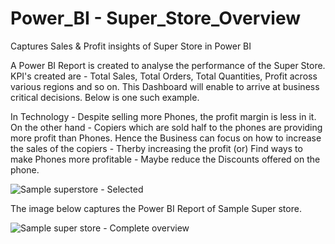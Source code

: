 # Power_BI - Super_Store_Overview
Captures Sales &amp; Profit insights of Super Store in Power BI

A Power BI Report is created to analyse the performance of the Super Store. KPI's created are - Total Sales, Total Orders, Total Quantities,
Profit across various regions and so on. This Dashboard will enable to arrive at business critical decisions. Below is one such example.

In Technology - Despite selling more Phones, the profit margin is less in it. On the other hand - Copiers which are sold half to the phones are providing more profit than Phones. Hence the Business can focus on how to increase the sales of the copiers - Therby increasing the profit (or) Find ways to make Phones more profitable - Maybe reduce the Discounts offered on the phone.

![Sample superstore - Selected](https://user-images.githubusercontent.com/105625298/177041640-4d15251b-d776-4827-b0dd-e73807494d73.png)





The image below captures the Power BI Report of Sample Super store.

![Sample super store - Complete overview](https://user-images.githubusercontent.com/105625298/177041707-752300a5-f71a-4b38-bfea-c2150e48a12b.png)


